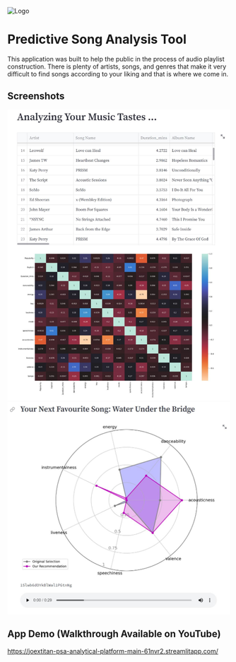 
![Logo](https://cdn.wallpapersafari.com/57/89/CJYAEO.jpg)


# Predictive Song Analysis Tool

This application was built to help the public in the process of audio playlist construction. 
There is plenty of artists, songs, and genres that make it very difficult to find songs according to your liking and that is where we come in.  


## Screenshots
<img src="img/PSA1.JPG">
<img src="img/PSA2.JPG">


## App Demo (Walkthrough Available on YouTube)

https://joextitan-psa-analytical-platform-main-61nvr2.streamlitapp.com/


